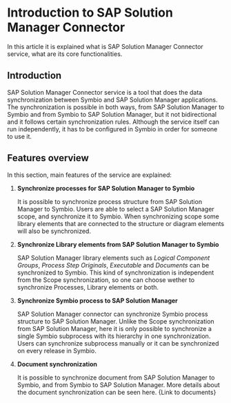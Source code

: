 # Introduction to SAP Solution Manager Connector

In this article it is explained what is SAP Solution Manager Connector service, what are its core functionalities.

## Introduction   

SAP Solution Manager Connector service is a tool that does the data synchronization between Symbio and SAP Solution Manager applications. The synchronization is possible in both ways, from SAP Solution Manager to Symbio and from Symbio to SAP Solution Manager, but it not bidirectional and it follows certain synchronization rules. Although the service itself can run independently, it has to be configured in Symbio in order for someone to use it.

## Features overview

In this section, main features of the service are explained:

1. **Synchronize processes for SAP Solution Manager to Symbio**

    It is possible to synchronize process structure from SAP Solution Manager to Symbio. Users are able to select a SAP Solution Manager scope, and synchronize it to Symbio. When synchronizing scope some library elements that are connected to the structure or diagram elements will also be synchronized.

2. **Synchronize Library elements from SAP Solution Manager to Symbio**

    SAP Solution Manager library elements such as *Logical Component Groups*, *Process Step Originals*, *Executable* and *Documents* can be synchronized to Symbio. This kind of synchronization is independent from the Scope synchronization, so one can choose wether to synchronize Processes, Library elements or both.

3. **Synchronize Symbio process to SAP Solution Manager**

    SAP Solution Manager connector can synchronize Symbio process structure to SAP Solution Manager. Unlike the Scope synchronization from SAP Solution Manager, here it is only possible to synchronize a single Symbio subprocess with its hierarchy in one synchronization. Users can synchronize subprocess manually or it can be synchronized on every release in Symbio.

4. **Document synchronization**

    It is possible to synchronize document from SAP Solution Manager to Symbio, and from Symbio to SAP Solution Manager. More details about the document synchronization can be seen here. {Link to documents}


